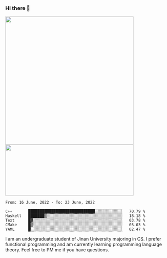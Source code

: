 ### Hi there 👋

<!--
**pe200012/pe200012** is a ✨ _special_ ✨ repository because its `README.md` (this file) appears on your GitHub profile.

Here are some ideas to get you started:

- 🔭 I’m currently working on ...
- 🌱 I’m currently learning ...
- 👯 I’m looking to collaborate on ...
- 🤔 I’m looking for help with ...
- 💬 Ask me about ...
- 📫 How to reach me: ...
- 😄 Pronouns: ...
- ⚡ Fun fact: ...
-->
<p>
    <img width="400em" src="https://github-readme-stats.vercel.app/api?username=pe200012&show_icons=true&icon_color=f44336&title_color=757de8">
    <img width="400em" height="159em" src="https://github-readme-stats.vercel.app/api/top-langs/?username=pe200012&hide=html,cmake,css&title_color=757de8&layout=compact">
</p>

<!--START_SECTION:waka-->
```text
From: 16 June, 2022 - To: 23 June, 2022

C++       █████████████████████████████░░░░░░░░░░░░   70.79 % 
Haskell   ███████▒░░░░░░░░░░░░░░░░░░░░░░░░░░░░░░░░░   18.18 % 
Text      █▓░░░░░░░░░░░░░░░░░░░░░░░░░░░░░░░░░░░░░░░   03.78 % 
CMake     █▒░░░░░░░░░░░░░░░░░░░░░░░░░░░░░░░░░░░░░░░   03.03 % 
YAML      █░░░░░░░░░░░░░░░░░░░░░░░░░░░░░░░░░░░░░░░░   02.47 % 
```
<!--END_SECTION:waka-->

I am an undergraduate student of Jinan University majoring in CS. I prefer functional programming and am currently learning programming language theory. Feel free to PM me if you have questions.
